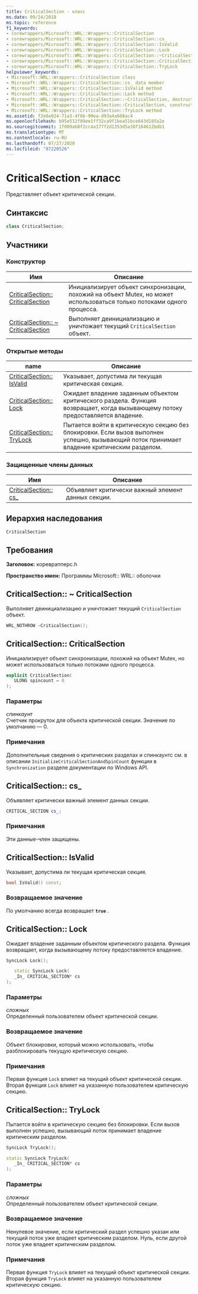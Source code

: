 ```yaml
---
title: CriticalSection - класс
ms.date: 09/24/2018
ms.topic: reference
f1_keywords:
- corewrappers/Microsoft::WRL::Wrappers::CriticalSection
- corewrappers/Microsoft::WRL::Wrappers::CriticalSection::cs_
- corewrappers/Microsoft::WRL::Wrappers::CriticalSection::IsValid
- corewrappers/Microsoft::WRL::Wrappers::CriticalSection::Lock
- corewrappers/Microsoft::WRL::Wrappers::CriticalSection::~CriticalSection
- corewrappers/Microsoft::WRL::Wrappers::CriticalSection::CriticalSection
- corewrappers/Microsoft::WRL::Wrappers::CriticalSection::TryLock
helpviewer_keywords:
- Microsoft::WRL::Wrappers::CriticalSection class
- Microsoft::WRL::Wrappers::CriticalSection::cs_ data member
- Microsoft::WRL::Wrappers::CriticalSection::IsValid method
- Microsoft::WRL::Wrappers::CriticalSection::Lock method
- Microsoft::WRL::Wrappers::CriticalSection::~CriticalSection, destructor
- Microsoft::WRL::Wrappers::CriticalSection::CriticalSection, constructor
- Microsoft::WRL::Wrappers::CriticalSection::TryLock method
ms.assetid: f2e0a024-71a3-4f6b-99ea-d93a4a608ac4
ms.openlocfilehash: b95e512f89ee1ff32ca9f1bea51bce643d185a2e
ms.sourcegitcommit: 1f009ab0f2cc4a177f2d1353d5a38f164612bdb1
ms.translationtype: MT
ms.contentlocale: ru-RU
ms.lasthandoff: 07/27/2020
ms.locfileid: "87220526"
---
```

# <a name="criticalsection-class"></a>CriticalSection - класс

Представляет объект критической секции.

## <a name="syntax"></a>Синтаксис

```cpp
class CriticalSection;
```

## <a name="members"></a>Участники

### <a name="constructor"></a>Конструктор

Имя                                                        | Описание
----------------------------------------------------------- | --------------------------------------------------------------------------------------------------------------------------------
[CriticalSection:: CriticalSection](#criticalsection)        | Инициализирует объект синхронизации, похожий на объект Mutex, но может использоваться только потоками одного процесса.
[CriticalSection:: ~ CriticalSection](#tilde-criticalsection) | Выполняет деинициализацию и уничтожает текущий `CriticalSection` объект.

### <a name="public-methods"></a>Открытые методы

name                                 | Описание
------------------------------------ | ---------------------------------------------------------------------------------------------------------------------------------------------
[CriticalSection:: IsValid](#isvalid) | Указывает, допустима ли текущая критическая секция.
[CriticalSection:: Lock](#lock)       | Ожидает владение заданным объектом критического раздела. Функция возвращает, когда вызывающему потоку предоставляется владение.
[CriticalSection:: TryLock](#trylock) | Пытается войти в критическую секцию без блокировки. Если вызов выполнен успешно, вызывающий поток принимает владение критическим разделом.

### <a name="protected-data-members"></a>Защищенные члены данных

Имя                        | Описание
--------------------------- | ----------------------------------------
[CriticalSection:: cs_](#cs) | Объявляет критически важный элемент данных секции.

## <a name="inheritance-hierarchy"></a>Иерархия наследования

`CriticalSection`

## <a name="requirements"></a>Требования

**Заголовок:** кореврапперс.h

**Пространство имен:** Программы Microsoft:: WRL:: оболочки

## <a name="criticalsectioncriticalsection"></a><a name="tilde-criticalsection"></a>CriticalSection:: ~ CriticalSection

Выполняет деинициализацию и уничтожает текущий `CriticalSection` объект.

```cpp
WRL_NOTHROW ~CriticalSection();
```

## <a name="criticalsectioncriticalsection"></a><a name="criticalsection"></a>CriticalSection:: CriticalSection

Инициализирует объект синхронизации, похожий на объект Mutex, но может использоваться только потоками одного процесса.

```cpp
explicit CriticalSection(
   ULONG spincount = 0
);
```

### <a name="parameters"></a>Параметры

*спинкаунт*<br/>
Счетчик прокруток для объекта критической секции. Значение по умолчанию — 0.

### <a name="remarks"></a>Примечания

Дополнительные сведения о критических разделах и спинкаунтс см. в описании `InitializeCriticalSectionAndSpinCount` функции в `Synchronization` разделе документации по Windows API.

## <a name="criticalsectioncs_"></a><a name="cs"></a>CriticalSection:: cs_

Объявляет критически важный элемент данных секции.

```cpp
CRITICAL_SECTION cs_;
```

### <a name="remarks"></a>Примечания

Эти данные-член защищены.

## <a name="criticalsectionisvalid"></a><a name="isvalid"></a>CriticalSection:: IsValid

Указывает, допустима ли текущая критическая секция.

```cpp
bool IsValid() const;
```

### <a name="return-value"></a>Возвращаемое значение

По умолчанию всегда возвращает **`true`** .

## <a name="criticalsectionlock"></a><a name="lock"></a>CriticalSection:: Lock

Ожидает владение заданным объектом критического раздела. Функция возвращает, когда вызывающему потоку предоставляется владение.

```cpp
SyncLock Lock();

   static SyncLock Lock(
   _In_ CRITICAL_SECTION* cs
);
```

### <a name="parameters"></a>Параметры

*сложных*<br/>
Определенный пользователем объект критической секции.

### <a name="return-value"></a>Возвращаемое значение

Объект блокировки, который можно использовать, чтобы разблокировать текущую критическую секцию.

### <a name="remarks"></a>Примечания

Первая функция `Lock` влияет на текущий объект критической секции. Вторая функция `Lock` влияет на указанную пользователем критическую секцию.

## <a name="criticalsectiontrylock"></a><a name="trylock"></a>CriticalSection:: TryLock

Пытается войти в критическую секцию без блокировки. Если вызов выполнен успешно, вызывающий поток принимает владение критическим разделом.

```cpp
SyncLock TryLock();

static SyncLock TryLock(
   _In_ CRITICAL_SECTION* cs
);
```

### <a name="parameters"></a>Параметры

*сложных*<br/>
Определенный пользователем объект критической секции.

### <a name="return-value"></a>Возвращаемое значение

Ненулевое значение, если критический раздел успешно указан или текущий поток уже владеет критическим разделом. Нуль, если другой поток уже владеет критическим разделом.

### <a name="remarks"></a>Примечания

Первая функция `TryLock` влияет на текущий объект критической секции. Вторая функция `TryLock` влияет на указанную пользователем критическую секцию.
